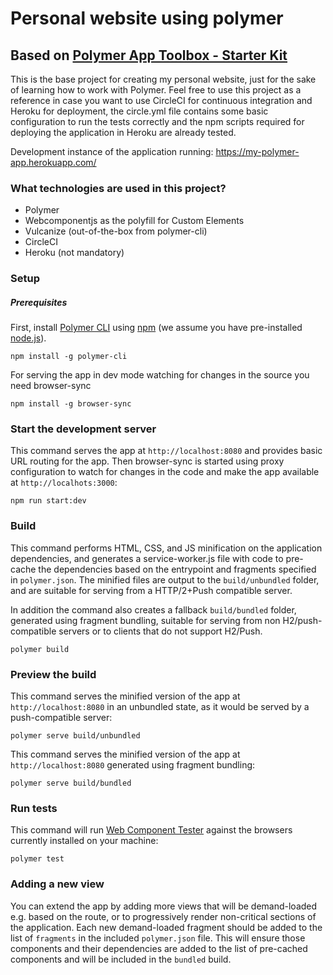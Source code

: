 # Personal website using polymer
## Based on [Polymer App Toolbox - Starter Kit](https://github.com/PolymerElements/polymer-starter-kit)

This is the base project for creating my personal website, just for the sake of learning how to work with Polymer. Feel free to use this project as a reference in case you want to use CircleCI for continuous integration and Heroku for deployment, the circle.yml file contains some basic configuration to run the tests correctly and the npm scripts required for deploying the application in Heroku are already tested.

Development instance of the application running: https://my-polymer-app.herokuapp.com/

### What technologies are used in this project?
- Polymer
- Webcomponentjs as the polyfill for Custom Elements
- Vulcanize (out-of-the-box from polymer-cli)
- CircleCI
- Heroku (not mandatory)


### Setup

##### Prerequisites

First, install [Polymer CLI](https://github.com/Polymer/polymer-cli) using
[npm](https://www.npmjs.com) (we assume you have pre-installed [node.js](https://nodejs.org)).

    npm install -g polymer-cli

 For serving the app in dev mode watching for changes in the source you need browser-sync

    npm install -g browser-sync

### Start the development server

This command serves the app at `http://localhost:8080` and provides basic URL
routing for the app. Then browser-sync is started using proxy configuration to watch for changes in the code
and make the app available at `http://localhots:3000`:

    npm run start:dev

### Build

This command performs HTML, CSS, and JS minification on the application
dependencies, and generates a service-worker.js file with code to pre-cache the
dependencies based on the entrypoint and fragments specified in `polymer.json`.
The minified files are output to the `build/unbundled` folder, and are suitable
for serving from a HTTP/2+Push compatible server.

In addition the command also creates a fallback `build/bundled` folder,
generated using fragment bundling, suitable for serving from non
H2/push-compatible servers or to clients that do not support H2/Push.

    polymer build

### Preview the build

This command serves the minified version of the app at `http://localhost:8080`
in an unbundled state, as it would be served by a push-compatible server:

    polymer serve build/unbundled

This command serves the minified version of the app at `http://localhost:8080`
generated using fragment bundling:

    polymer serve build/bundled

### Run tests

This command will run [Web Component Tester](https://github.com/Polymer/web-component-tester)
against the browsers currently installed on your machine:

    polymer test

### Adding a new view

You can extend the app by adding more views that will be demand-loaded
e.g. based on the route, or to progressively render non-critical sections of the
application. Each new demand-loaded fragment should be added to the list of
`fragments` in the included `polymer.json` file. This will ensure those
components and their dependencies are added to the list of pre-cached components
and will be included in the `bundled` build.
